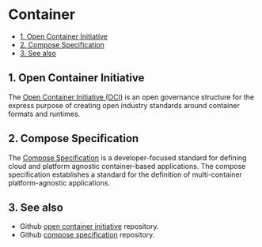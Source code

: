 # Container

- [1. Open Container Initiative](#1-open-container-initiative)
- [2. Compose Specification](#2-compose-specification)
- [3. See also](#3-see-also)

## 1. Open Container Initiative

The [Open Container Initiative (OCI)](https://opencontainers.org/) is an open governance structure for the express purpose of creating open industry standards around container formats and runtimes.

## 2. Compose Specification

The [Compose Specification](https://compose-spec.io/) is a developer-focused standard for defining cloud and platform agnostic container-based applications. The compose specification establishes a standard for the definition of multi-container platform-agnostic applications.

## 3. See also

- Github [open container initiative](https://github.com/opencontainers/) repository.
- Github [compose specification](https://github.com/compose-spec/) repository.
